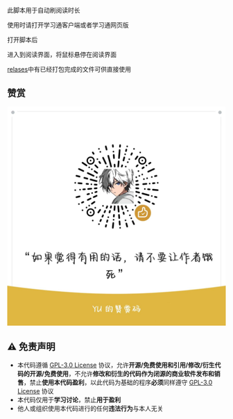 此脚本用于自动刷阅读时长

使用时请打开学习通客户端或者学习通网页版

打开脚本后

进入到阅读界面，将鼠标悬停在阅读界面

[relases](https://github.com/SJYssr/Cx_ydsc/releases/tag/V1.0.0)中有已经打包完成的文件可供直接使用
## 赞赏
![img](https://github.com/SJYssr/img/raw/main/1/zanshang.jpg)
## :warning: 免责声明
- 本代码遵循 [GPL-3.0 License](https://github.com/SJYssr/Cx_ydsc/blob/main/LICENSE) 协议，允许**开源/免费使用和引用/修改/衍生代码的开源/免费使用**，不允许**修改和衍生的代码作为闭源的商业软件发布和销售**，禁止**使用本代码盈利**，以此代码为基础的程序**必须**同样遵守 [GPL-3.0 License](https://github.com/SJYssr/Cx_ydsc/blob/main/LICENSE) 协议
- 本代码仅用于**学习讨论**，禁止**用于盈利**
- 他人或组织使用本代码进行的任何**违法行为**与本人无关